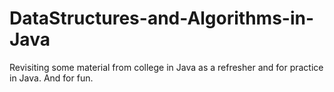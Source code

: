 DataStructures-and-Algorithms-in-Java
=====================================

Revisiting some material from college in Java as a refresher and for practice in Java.  And for fun.

